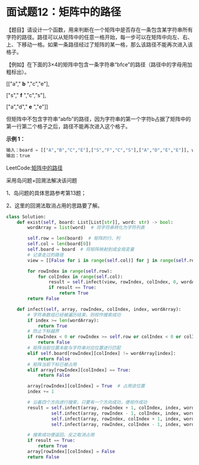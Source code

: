 # 面试题12：矩阵中的路径



【题目】请设计一个函数，用来判断在一个矩阵中是否存在一条包含某字符串所有字符的路径。路径可以从矩阵中的任意一格开始，每一步可以在矩阵中向左、右、上、下移动一格。如果一条路径经过了矩阵的某一格，那么该路径不能再次进入该格子。



【例如】在下面的3×4的矩阵中包含一条字符串“bfce”的路径（路径中的字母用加粗标出）。

[["a"," **b** ","c","e"],

["s"," **f** ","c","s"],

["a","d"," **e** ","e"]]

但矩阵中不包含字符串“abfb”的路径，因为字符串的第一个字符b占据了矩阵中的第一行第二个格子之后，路径不能再次进入这个格子。



**示例 1：**

```python
输入：board = [["A","B","C","E"],["S","F","C","S"],["A","D","E","E"]], word = "ABCCED"
输出：true
```





LeetCode:[矩阵中的路径](https://leetcode-cn.com/problems/ju-zhen-zhong-de-lu-jing-lcof/)

采用岛问题+回溯法解决该问题

1、岛问题的具体思路参考第13题；

2、这里的回溯法取消占用的思路要了解。

```python
class Solution:
    def exist(self, board: List[List[str]], word: str) -> bool:
        wordArray = list(word)  # 将字符串转化为字符列表

        self.row = len(board)  # 矩阵的行、列
        self.col = len(board[0])
        self.board = board  # 将矩阵映射到成全局变量
        # 记录走过的路径
        view = [[False for i in range(self.col)] for j in range(self.row)]

        for rowIndex in range(self.row):
            for colIndex in range(self.col):
                result = self.infect(view, rowIndex, colIndex, 0, wordArray)
                if result == True:
                    return True
        return False

    def infect(self, array, rowIndex, colIndex, index, wordArray):
        # 字符串数组已经被遍历结束，则视作搜索成功
        if index >= len(wordArray):
            return True
        # 防止下标越界
        if rowIndex < 0 or rowIndex >= self.row or colIndex < 0 or colIndex >= self.col:
            return False
        # 矩阵当前位置未能与字符串对应位置进行匹配
        elif self.board[rowIndex][colIndex] != wordArray[index]:
            return False
        # 矩阵当前下标已被占用
        elif array[rowIndex][colIndex] == True:
            return False

        array[rowIndex][colIndex] = True  # 占用该位置
        index += 1

        # 沿着四个方向进行搜索，只要有一个方向成功，便视作成功
        result = self.infect(array, rowIndex + 1, colIndex, index, wordArray) or \
                 self.infect(array, rowIndex - 1, colIndex, index, wordArray) or \
                 self.infect(array, rowIndex, colIndex + 1, index, wordArray) or \
                 self.infect(array, rowIndex, colIndex - 1, index, wordArray)

        # 搜索成功便返回，反之取消占用
        if result == True:
            return True
        array[rowIndex][colIndex] = False
        return False
```

























